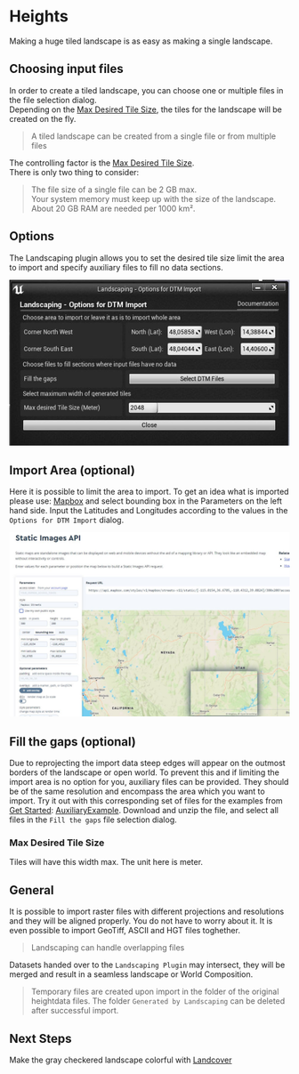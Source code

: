 # Heights

Making a huge tiled landscape is as easy as making a single landscape.

## Choosing input files

In order to create a tiled landscape, you can choose one or multiple files in the file selection dialog.  
Depending on the [Max Desired Tile Size](#max-desired-tile-size), the tiles for the landscape will be created on the fly.  
> A tiled landscape can be created from a single file or from multiple files

The controlling factor is the [Max Desired Tile Size](#max-desired-tile-size).  
There is only two thing to consider:
> The file size of a single file can be 2 GB max.  
> Your system memory must keep up with the size of the landscape. About 20 GB RAM are needed per 1000 km².

## Options

The Landscaping plugin allows you to set the desired tile size limit the area to import and specify auxiliary files to fill no data sections.

![Import DTM files](_media/ue4_landscaping_dtm.jpg)

## Import Area (optional)

Here it is possible to limit the area to import. To get an idea what is imported please use: [Mapbox](https://docs.mapbox.com/playground/static/) and select bounding box in the Parameters on the left hand side. Input the Latitudes and Longitudes according to the values in the `Options for DTM Import` dialog.

![Import DTM files](_media/ue4_landscaping_import_area.jpg)

## Fill the gaps (optional)

Due to reprojecting the import data steep edges will appear on the outmost borders of the landscape or open world. To prevent this and if limiting the import area is no option for you, auxiliary files can be provided. They should be of the same resolution and encompass the area which you want to import.
Try it out with this corresponding set of files for the examples from [Get Started](get-started.md?id=import-heightmap): [AuxiliaryExample](https://cloud.ludicdrive.com/s/Mfx0NyUsZE2PKXQ/download). Download and unzip the file, and select all files in the `Fill the gaps` file selection dialog.

### Max Desired Tile Size

Tiles will have this width max. The unit here is meter.

## General

It is possible to import raster files with different projections and resolutions and they will be aligned properly. You do not have to worry about it. It is even possible to import GeoTiff, ASCII and HGT files toghether.  

> Landscaping can handle overlapping files

Datasets handed over to the `Landscaping Plugin` may intersect, they will be merged and result in a seamless landscape or World Composition.

> Temporary files are created upon import in the folder of the original heightdata files. The folder `Generated by Landscaping` can be deleted after successful import.

## Next Steps

Make the gray checkered landscape colorful with [Landcover](landcover.md?id=landcover)
